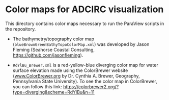 # Color maps for ADCIRC visualization
This directory contains color maps necessary to run the ParaView scripts in the repository.

- The bathymetry/topography color map (`blueBrownGreenBathyTopoColorMap.xml`) was developed by Jason Fleming (Seahorse Coastal Consulting, https://github.com/jasonfleming).

- `RdYlBu_Brewer.xml` is a red-yellow-blue diverging color map for water surface elevation made using the ColorBrewer website (www.ColorBrewer.org by Dr. Cynthia A. Brewer, Geography, Pennsylvania State University). To see the color map in ColorBrewer, you can follow this link: https://colorbrewer2.org/?type=diverging&scheme=RdYlBu&n=11
